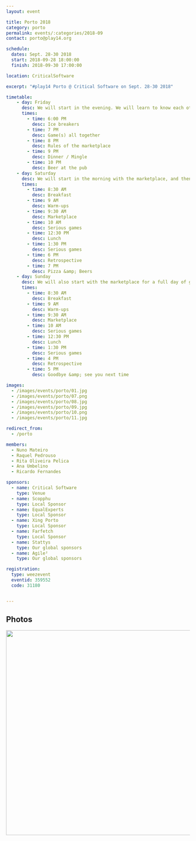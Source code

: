 ```yaml
---
layout: event

title: Porto 2018
category: porto
permalink: events/:categories/2018-09
contact: porto@play14.org

schedule:
  dates: Sept. 28-30 2018
  start: 2018-09-28 18:00:00
  finish: 2018-09-30 17:00:00

location: CriticalSoftware

excerpt: "#play14 Porto @ Critical Software on Sept. 28-30 2018"

timetable:
    - day: Friday
      desc: We will start in the evening. We will learn to know each other and share a nice dinner all together.
      times:
        - time: 6:00 PM
          desc: Ice breakers
        - time: 7 PM
          desc: Game(s) all together
        - time: 8 PM
          desc: Rules of the marketplace
        - time: 9 PM
          desc: Dinner / Mingle
        - time: 10 PM
          desc: Beer at the pub
    - day: Saturday
      desc: We will start in the morning with the marketplace, and then we will play games all day long.
      times:
        - time: 8:30 AM
          desc: Breakfast
        - time: 9 AM
          desc: Warm-ups
        - time: 9:30 AM
          desc: Marketplace
        - time: 10 AM
          desc: Serious games
        - time: 12:30 PM
          desc: Lunch
        - time: 1:30 PM
          desc: Serious games
        - time: 6 PM
          desc: Retrospective
        - time: 7 PM
          desc: Pizza &amp; Beers
    - day: Sunday
      desc: We will also start with the marketplace for a full day of games. Whoever needs to catch a plane can leave earlier.
      times:
        - time: 8:30 AM
          desc: Breakfast
        - time: 9 AM
          desc: Warm-ups
        - time: 9:30 AM
          desc: Marketplace
        - time: 10 AM
          desc: Serious games
        - time: 12:30 PM
          desc: Lunch
        - time: 1:30 PM
          desc: Serious games
        - time: 4 PM
          desc: Retrospective
        - time: 5 PM
          desc: Goodbye &amp; see you next time

images:
  - /images/events/porto/01.jpg
  - /images/events/porto/07.png
  - /images/events/porto/08.jpg
  - /images/events/porto/09.jpg
  - /images/events/porto/10.png
  - /images/events/porto/11.jpg

redirect_from:
  - /porto

members:
  - Nuno Mateiro
  - Raquel Pedrouso
  - Rita Oliveira Pelica
  - Ana Umbelino
  - Ricardo Fernandes

sponsors:
  - name: Critical Software
    type: Venue
  - name: Scopphu
    type: Local Sponsor
  - name: EqualExperts
    type: Local Sponsor
  - name: Xing Porto
    type: Local Sponsor
  - name: Farfetch
    type: Local Sponsor
  - name: Stattys
    type: Our global sponsors
  - name: Agile²
    type: Our global sponsors

registration: 
  type: weezevent
  eventid: 359552
  code: 31180


---
```


## Photos

<a href='https://photos.app.goo.gl/nVPvXAvp2oUv8UuM7' target="_blank">
  <img src='https://lh3.googleusercontent.com/FxKHJVoB4owdIO1ntYNxee-5ITOsNgW9rD6fj8RoioHN1pGC475SNK-o1GdEgTMwVblts2ZBPFeccL-A_lMwcvdN8iZtVUX3YWbFIL1gq5_Ohc1YMYFF-mIvt5GdVfNb0iqrwOiNBarAZFflqFBwHsH3VqS66l6bZUKUMect8C0vvYNorwLbIp1BW_K3kCmUDHv6_pxpA99lSqPYeZlusTu6Darx8xIv_zSnpLUGl8JtZn3d-zgCqMaOXYWUcKA8qdWiBDXyg5v9obgqenQ7Q8i47e780HE00zAhQiKrBeFs0NiBI8zcO9M4RipOIHBUqZrllvfwpNRG64fkMNy3uGAJtxeYRVfLbvakuTgZ3dSAce6CyXasvnY4SBa2UAWFsR9O3tU5ZHi94Plig0AjvQpfpBqDvyyyNxHLKz5XBzrV2cnwdvt5_Sceu2_ZVbGFu7yL1Tj58rQ3cuCCdyLawxB89BVAg45Vr7MgWPZuJ1Qx6V0hwBNKzw9gfd8IFM29XnDS8cRbpDMdDU8w24iV-Rp6hRguyEg_0VVh_1AGY_p_oZdFnJwgsawpsBCSZUYv23vnFMGuJYDJYTrW5NslRd9NPRVpQu-1Dl_YaYWdkuefO4W53nSGiDQkSGuBUPJD9FruzWyJOcc0mfa0wJzGNPcseTMAdSvW1AiweTpmcAIKCQ5-Zb24zZFh=w3607-h1753-no' width="560" />
</a>
